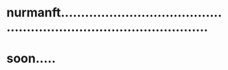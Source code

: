 # nurmanft..........................................................................................
# soon.....
